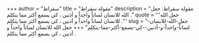 +++
author = "سقراط"
title = "مقولة سقراط"
description = "مقولة سقراط: جعل الله للانسان لساناً واحداً و أذنين ، كي يسمع أكثر مما يتكلم ."
quote = '''جعل الله للانسان لساناً واحداً و أذنين ، كي يسمع أكثر مما يتكلم .'''
slug = "جعل-الله-للانسان-لساناً-واحداً-و-أذنين--كي-يسمع-أكثر-مما-يتكلم"
+++
جعل الله للانسان لساناً واحداً و أذنين ، كي يسمع أكثر مما يتكلم .
